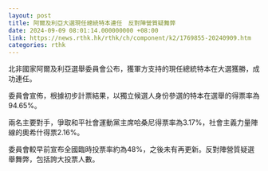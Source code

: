 ```yaml
---
layout: post
title: 阿爾及利亞大選現任總統特本連任　反對陣營質疑舞弊
date: 2024-09-09 08:01:14.000000000 +08:00
link: https://news.rthk.hk/rthk/ch/component/k2/1769855-20240909.htm
categories: rthk
---
```


北非國家阿爾及利亞選舉委員會公布，獲軍方支持的現任總統特本在大選獲勝，成功連任。

委員會宣佈，根據初步計票結果，以獨立候選人身份參選的特本在選舉的得票率為94.65%。

兩名主要對手，爭取和平社會運動黨主席哈桑尼得票率為3.17%，社會主義力量陣線的奧希什得票2.16%。

委員會較早前宣布全國臨時投票率約為48%，之後未有再更新。反對陣營質疑選舉舞弊，包括誇大投票人數。
